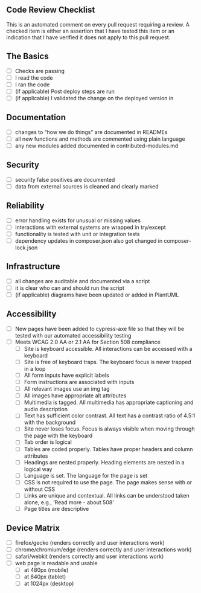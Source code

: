 ## Code Review Checklist

This is an automated comment on every pull request requiring a review. A checked item is either an assertion that I have tested this item or an indication that I have verified it does not apply to this pull request.

## The Basics
- [ ] Checks are passing
- [ ] I read the code
- [ ] I ran the code
- [ ] (if applicable) Post deploy steps are run
- [ ] (if applicable) I validated the change on the deployed version in <environment>

## Documentation
- [ ] changes to “how we do things” are documented in READMEs
- [ ] all new functions and methods are commented using plain language
- [ ] any new modules added documented in contributed-modules.md

## Security
- [ ] security false positives are documented
- [ ] data from external sources is cleaned and clearly marked

## Reliability
- [ ] error handling exists for unusual or missing values
- [ ] interactions with external systems are wrapped in try/except
- [ ] functionality is tested with unit or integration tests
- [ ] dependency updates in composer.json also got changed in composer-lock.json

## Infrastructure
- [ ] all changes are auditable and documented via a script
- [ ] it is clear who can and should run the script
- [ ] (if applicable) diagrams have been updated or added in PlantUML

## Accessibility
- [ ] New pages have been added to cypress-axe file so that they will be tested with our automated accessibility testing
- [ ] Meets WCAG 2.0 AA or 2.1 AA for Section 508 compliance
    - [ ] Site is keyboard accessible. All interactions can be accessed with a keyboard
    - [ ] Site is free of keyboard traps. The keyboard focus is never trapped in a loop
    - [ ] All form inputs have explicit labels
    - [ ] Form instructions are associated with inputs
    - [ ] All relevant images use an img tag
    - [ ] All images have appropriate alt attributes
    - [ ] Multimedia is tagged. All multimedia has appropriate captioning and audio description
    - [ ] Text has sufficient color contrast. All text has a contrast ratio of 4.5:1 with the background
    - [ ] Site never loses focus. Focus is always visible when moving through the page with the keyboard
    - [ ] Tab order is logical
    - [ ] Tables are coded properly. Tables have proper headers and column attributes
    - [ ] Headings are nested properly. Heading elements are nested in a logical way
    - [ ] Language is set. The language for the page is set
    - [ ] CSS is not required to use the page. The page makes sense with or without CSS
    - [ ] Links are unique and contextual. All links can be understood taken alone, e.g., ‘Read more - about 508’
    - [ ] Page titles are descriptive

## Device Matrix
- [ ] firefox/gecko (renders correctly and user interactions work)
- [ ] chrome/chromium/edge (renders correctly and user interactions work)
- [ ] safari/webkit (renders correctly and user interactions work)
- [ ] web page is readable and usable 
    - [ ] at 480px     (mobile)
    - [ ] at 640px     (tablet)
    - [ ] at 1024px    (desktop)
